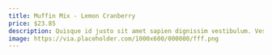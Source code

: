 ```yaml
---
title: Muffin Mix - Lemon Cranberry
price: $23.85
description: Quisque id justo sit amet sapien dignissim vestibulum. Vestibulum ante ipsum primis in faucibus orci luctus et ultrices posuere cubilia Curae; Nulla dapibus dolor vel est. Donec odio justo, sollicitudin ut, suscipit a, feugiat et, eros.
image: https://via.placeholder.com/1000x600/000000/fff.png
---
```

